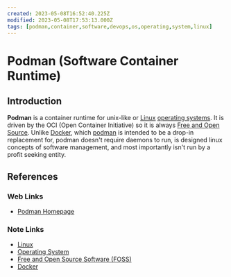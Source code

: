 ```yaml
---
created: 2023-05-08T16:52:40.225Z
modified: 2023-05-08T17:53:13.000Z
tags: [podman,container,software,devops,os,operating,system,linux]
---
```

# Podman (Software Container Runtime)

## Introduction

**Podman** is a container runtime for unix-like or
[Linux][-linux] [operating systems][-os].
It is driven by the OCI (Open Container Initiative) so
it is always [Free and Open Source][-foss].
Unlike [Docker][-docker],
which [podman][home-podman] is intended to be a drop-in replacement for,
podman doesn't require daemons to run,
is designed linux concepts of software management,
and most importantly isn't run by a profit seeking entity.

## References

### Web Links

* [Podman Homepage][home-podman]

<!-- Hidden References -->
[home-podman]: https://podman.io "Podman Homepage"

### Note Links

* [Linux][-linux]
* [Operating System][-os]
* [Free and Open Source Software (FOSS)][-foss]
* [Docker][-docker]

<!-- Hidden References -->
[-linux]: linux.md "Linux"
[-os]: os.md "Operating System"
[-foss]: foss.md "Free and Open Source Software (FOSS)"
[-docker]: docker.md "Docker"

